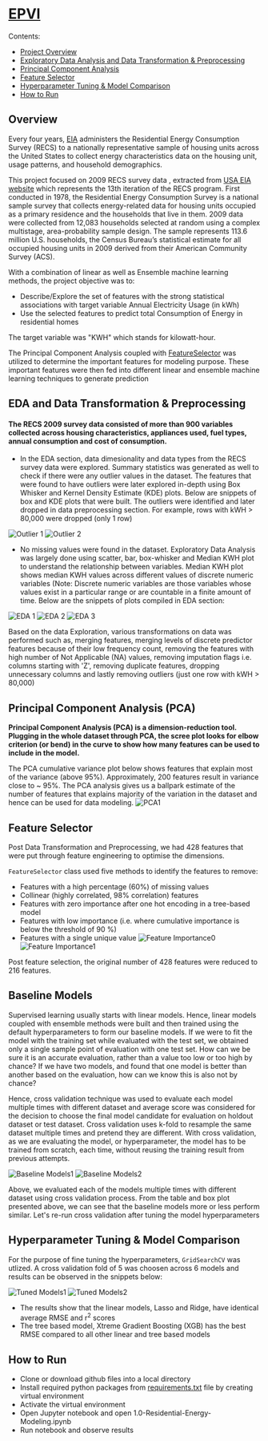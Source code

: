 # [EPVI](https://github.com/shivam1750/p_epvi/blob/main/README.md)

Contents: 

- [Project Overview](#overview)
- [Exploratory Data Analysis and Data Transformation & Preprocessing](#eda-and-data-transformation--preprocessing)
- [Principal Component Analysis](#principal-component-analysis-pca)
- [Feature Selector](#feature-selector)
- [Hyperparameter Tuning & Model Comparison](#hyperparameter-tuning--model-comparison)
- [How to Run](#how-to-run)
  
## Overview 

Every four years, [EIA](https://www.eia.gov/consumption/residential/) administers the Residential Energy Consumption Survey (RECS) to a nationally representative sample of housing units across the United States to collect energy characteristics data on the housing unit, usage patterns, and household demographics.

This project focused on 2009 RECS survey data , extracted from [USA EIA website](https://www.eia.gov/consumption/residential/data/2009/) which represents the 13th iteration of the RECS program. First conducted in 1978, the Residential Energy Consumption Survey is a national sample survey that collects energy-related data for housing units occupied as a primary residence and the households that live in them. 2009 data were collected from 12,083 households selected at random using a complex multistage, area-probability sample design. The sample represents 113.6 million U.S. households, the Census Bureau’s statistical estimate for all occupied housing units in 2009 derived from their American Community Survey (ACS).

With a combination of linear as well as Ensemble machine learning methods, the project objective was to:

- Describe/Explore the set of features with the strong statistical associations with target variable Annual Electricity Usage (in kWh)
- Use the selected features to predict total Consumption of Energy in residential homes

The target variable was "KWH" which stands for kilowatt-hour.

The Principal Component Analysis coupled with [FeatureSelector](https://github.com/shivam1750/p_epvi/blob/main/feature_selector.py) was utilized to determine the important features for modeling purpose. These important features were then fed into different linear and ensemble machine learning techniques to generate prediction


## EDA and Data Transformation & Preprocessing

#### The RECS 2009 survey data consisted of more than 900 variables collected across housing characteristics, appliances used, fuel types, annual consumption and cost of consumption.

- In the EDA section, data dimesionality and data types from the RECS survey data were explored. Summary statistics was generated as well to check if there were any outlier values in the dataset. The features that were found to have outliers were later explored in-depth using Box Whisker and Kernel Density Estimate (KDE) plots. Below are snippets of box and KDE plots that were built. The outliers were identified and later dropped in data preprocessing section. For example, rows with kWH > 80,000 were dropped (only 1 row)

![Outlier 1](imgs/outlier1.png)
![Outlier 2](imgs/outlier2.png)

- No missing values were found in the dataset. Exploratory Data Analysis was largely done using scatter, bar, box-whisker and Median KWH plot to understand the relationship between variables. Median KWH plot shows median KWH values across different values of discrete numeric variables (Note: Discrete numeric variables are those variables whose values exist in a particular range or are countable in a finite amount of time. Below are the snippets of plots compiled in EDA section:

![EDA 1](imgs/eda.png)
![EDA 2](imgs/eda1.png)
![EDA 3](imgs/eda2.png)

Based on the data Exploration, various transformations on data was performed such as, merging features, merging levels of discrete predictor features because of their low frequency count, removing the features with high number of Not Applicable (NA) values, removing imputation flags i.e. columns starting with 'Z', removing duplicate features, dropping unnecessary columns and lastly removing outliers (just one row with kWH > 80,000)



## Principal Component Analysis (PCA)

**Principal Component Analysis (PCA) is a dimension-reduction tool. Plugging in the whole dataset through PCA, the scree plot looks for elbow criterion (or bend) in the curve to show how many features can be used to include in the model.**

The PCA cumulative variance plot below shows features that explain most of the variance (above 95%). Approximately, 200 features result in variance close to ~ 95%. The PCA analysis gives us a ballpark estimate of the number of features that explains majority of the variation in the dataset and hence can be used for data modeling.
![PCA1](imgs/pca.png)

## Feature Selector

Post Data Transformation and Preprocessing, we had 428 features that were put through feature engineering to optimise the dimensions.

`FeatureSelector` class used five methods to identify the features to remove:

- Features with a high percentage (60%) of missing values
- Collinear (highly correlated, 98% correlation) features
- Features with zero importance after one hot encoding in a tree-based model
- Features with low importance (i.e. where cumulative importance is below the threshold of 90 %)
- Features with a single unique value
  ![Feature Importance0](imgs/feature_importance.png)
  ![Feature Importance1](imgs/feature_importance1.png)

Post feature selection, the original number of 428 features were reduced to 216 features.



## Baseline Models

Supervised learning usually starts with linear models. Hence, linear models coupled with ensemble methods were built and then trained using the default hyperparameters to form our baseline models. If we were to fit the model with the training set while evaluated with the test set, we obtained only a single sample point of evaluation with one test set. How can we be sure it is an accurate evaluation, rather than a value too low or too high by chance? If we have two models, and found that one model is better than another based on the evaluation, how can we know this is also not by chance?

Hence, cross validation technique was used to evaluate each model multiple times with different dataset and average score was considered for the decision to choose the final model candidate for evaluation on holdout dataset or test dataset. Cross validation uses k-fold to resample the same dataset multiple times and pretend they are different. With cross validation, as we are evaluating the model, or hyperparameter, the model has to be trained from scratch, each time, without reusing the training result from previous attempts.

![Baseline Models1](imgs/baseline_models.png)
![Baseline Models2](imgs/baseline_model_metrics.PNG)

Above, we evaluated each of the models multiple times with different dataset using cross validation process. From the table and box plot presented above, we can see that the baseline models more or less perform similar. Let's re-run cross validation after tuning the model hyperparameters

## Hyperparameter Tuning & Model Comparison

For the purpose of fine tuning the hyperparameters, `GridSearchCV` was utlized. A cross validation fold of 5 was choosen across 6 models and results can be observed in the snippets below:

![Tuned Models1](imgs/tuned_models.png)
![Tuned Models2](imgs/tuned_model_metrics.PNG)

- The results show that the linear models, Lasso and Ridge, have identical average RMSE and r<sup>2</sup> scores
- The tree based model, Xtreme Gradient Boosting (XGB) has the best RMSE compared to all other linear and tree based models

## How to Run

- Clone or download github files into a local directory
- Install required python packages from [requirements.txt](https://github.com/shivam1750/p_epvi/blob/main/requirements.txt) file by creating virtual environment
- Activate the virtual environment
- Open Jupyter notebook and open 1.0-Residential-Energy-Modeling.ipynb
- Run notebook and observe results
